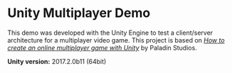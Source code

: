 # Unity Multiplayer Demo

This demo was developed with the Unity Engine to test a client/server architecture for a multiplayer video game.
This project is based on [*How to create an online multiplayer game with Unity*](https://paladinstudios.com/2013/07/10/how-to-create-an-online-multiplayer-game-with-unity/) by Paladin Studios.

**Unity version:** 2017.2.0b11 (64bit)
